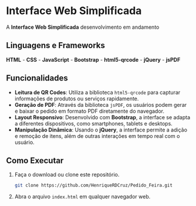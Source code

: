# Interface Web Simplificada

A **Interface Web Simplificada** desenvolvimento em andamento

## Linguagens e Frameworks

**HTML** - **CSS** - **JavaScript** - **Bootstrap** - **html5-qrcode** - **jQuery** - **jsPDF**

## Funcionalidades

- **Leitura de QR Codes**: Utiliza a biblioteca `html5-qrcode` para capturar informações de produtos ou serviços rapidamente.
- **Geração de PDF**: Através da biblioteca `jsPDF`, os usuários podem gerar e baixar o pedido em formato PDF diretamente do navegador.
- **Layout Responsivo**: Desenvolvido com **Bootstrap**, a interface se adapta a diferentes dispositivos, como smartphones, tablets e desktops.
- **Manipulação Dinâmica**: Usando o **jQuery**, a interface permite a adição e remoção de itens, além de outras interações em tempo real com o usuário.


## Como Executar

1. Faça o download ou clone este repositório.
   ```bash
   git clone https://github.com/HenriqueRDCruz/Pedido_Feira.git
2. Abra o arquivo `index.html` em qualquer navegador web.
